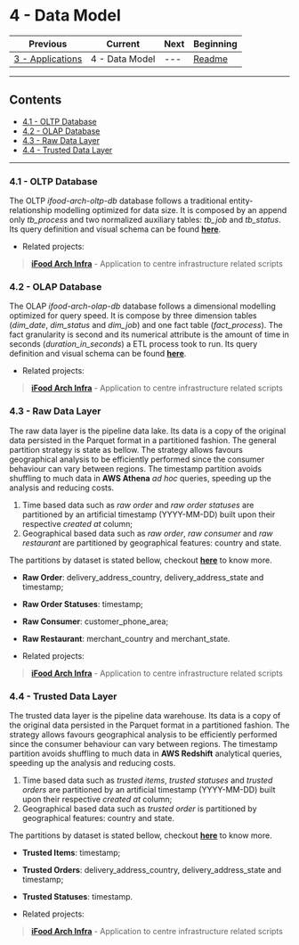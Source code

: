# 4 - Data Model

| Previous                              | Current        | Next | Beginning              |
| ------------------------------------- | -------------- | ---- | ---------------------- |
| [3 - Applications](3-Applications.md) | 4 - Data Model | ---  | [Readme](../README.md) |

---

## Contents

- [4.1 - OLTP Database](#41---oltp-database)
- [4.2 - OLAP Database](#42---olap-database)
- [4.3 - Raw Data Layer](#43---raw-data-layer)
- [4.4 - Trusted Data Layer](#44---trusted-data-layer)

---

### <a></a>4.1 - OLTP Database

The OLTP *ifood-arch-oltp-db* database follows a traditional entity-relationship modelling optimized for data size. It 
is composed by an append only *tb_process* and two normalized auxiliary tables: *tb_job* and *tb_status*. Its query 
definition and visual schema can be found **[here](https://github.com/andre-marcos-perez/ifood-arch-infra/tree/master/database/aws-rds)**.

- Related projects:

> **[iFood Arch Infra](https://github.com/andre-marcos-perez/ifood-arch-infra)** - Application to centre infrastructure related scripts

### <a></a>4.2 - OLAP Database

The OLAP *ifood-arch-olap-db* database follows a dimensional modelling optimized for query speed. It is compose by three
dimension tables (*dim_date*, *dim_status* and *dim_job*) and one fact table (*fact_process*). The fact granularity is 
second and its numerical attribute is the amount of time in seconds (*duration_in_seconds*) a ETL process took to run. 
Its query definition and visual schema can be found **[here](https://github.com/andre-marcos-perez/ifood-arch-infra/tree/master/database/aws-rds)**.

- Related projects:

> **[iFood Arch Infra](https://github.com/andre-marcos-perez/ifood-arch-infra)** - Application to centre infrastructure related scripts

### <a></a>4.3 - Raw Data Layer

The raw data layer is the pipeline data lake. Its data is a copy of the original data persisted in the Parquet format in
a partitioned fashion. The general partition strategy is state as bellow. The strategy allows favours geographical analysis 
to be efficiently performed since the consumer behaviour can vary between regions. The timestamp partition avoids 
shuffling to much data in **AWS Athena** *ad hoc* queries, speeding up the analysis and reducing costs.

1. Time based data such as *raw order* and *raw order statuses* are partitioned by an artificial timestamp (YYYY-MM-DD) 
built upon their respective *created at* column;
2. Geographical based data such as *raw order*, *raw consumer* and *raw restaurant* are partitioned by geographical 
features: country and state.

The partitions by dataset is stated bellow, checkout **[here](https://github.com/andre-marcos-perez/ifood-arch-emr-etl/blob/master/docs/jobs.md)**
to know more.

- **Raw Order**: delivery_address_country, delivery_address_state and timestamp;
- **Raw Order Statuses**: timestamp;
- **Raw Consumer**: customer_phone_area;
- **Raw Restaurant**: merchant_country and merchant_state.

- Related projects:

> **[iFood Arch Infra](https://github.com/andre-marcos-perez/ifood-arch-infra)** - Application to centre infrastructure related scripts

### <a></a>4.4 - Trusted Data Layer

The trusted data layer is the pipeline data warehouse. Its data is a copy of the original data persisted in the Parquet 
format in a partitioned fashion. The strategy allows favours geographical analysis to be efficiently performed since the 
consumer behaviour can vary between regions. The timestamp partition avoids shuffling to much data in **AWS Redshift** 
analytical queries, speeding up the analysis and reducing costs.

1. Time based data such as *trusted items*, *trusted statuses* and *trusted orders* are partitioned by an artificial 
timestamp (YYYY-MM-DD) built upon their respective *created at* column;
2. Geographical based data such as *trusted order* is partitioned by geographical features: country and state.

The partitions by dataset is stated bellow, checkout **[here](https://github.com/andre-marcos-perez/ifood-arch-emr-etl/blob/master/docs/jobs.md)** 
to know more.

- **Trusted Items**: timestamp;
- **Trusted Orders**: delivery_address_country, delivery_address_state and timestamp;
- **Trusted Statuses**: timestamp.

- Related projects:

> **[iFood Arch Infra](https://github.com/andre-marcos-perez/ifood-arch-infra)** - Application to centre infrastructure related scripts